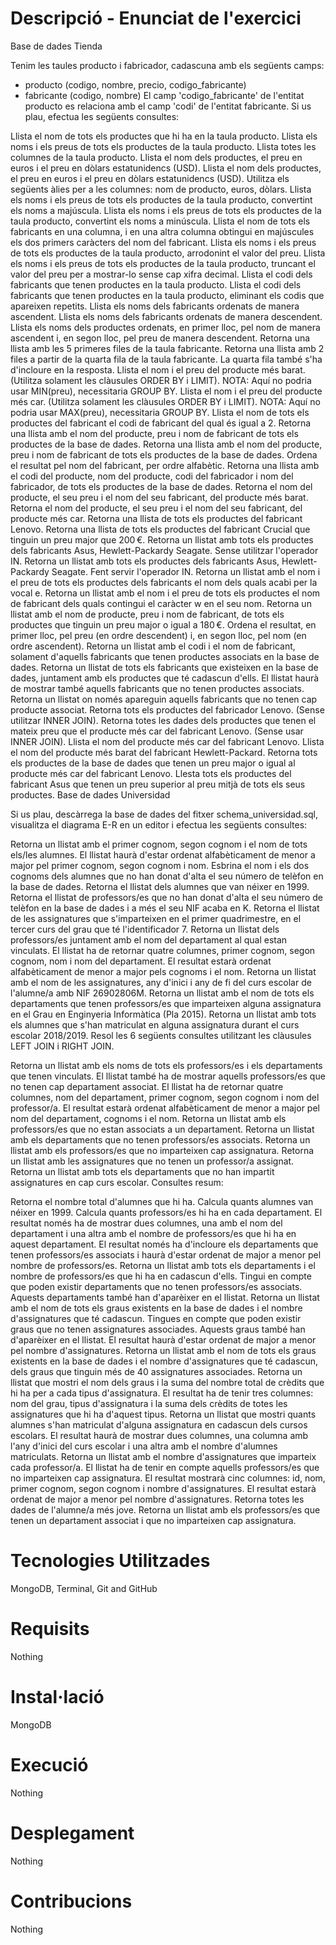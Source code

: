 # Descripció - Enunciat de l'exercici

Base de dades Tienda

Tenim les taules producto i fabricador, cadascuna amb els següents camps:
- producto (codigo, nombre, precio, codigo_fabricante)
- fabricante (codigo, nombre)
El camp 'codigo_fabricante' de l'entitat producto es relaciona amb el camp 'codi' de l'entitat fabricante.
Si us plau, efectua les següents consultes:

Llista el nom de tots els productes que hi ha en la taula producto.
Llista els noms i els preus de tots els productes de la taula producto.
Llista totes les columnes de la taula producto.
Llista el nom dels productes, el preu en euros i el preu en dòlars estatunidencs (USD).
Llista el nom dels productes, el preu en euros i el preu en dòlars estatunidencs (USD). Utilitza els següents àlies per a les columnes: nom de producto, euros, dòlars.
Llista els noms i els preus de tots els productes de la taula producto, convertint els noms a majúscula.
Llista els noms i els preus de tots els productes de la taula producto, convertint els noms a minúscula.
Llista el nom de tots els fabricants en una columna, i en una altra columna obtingui en majúscules els dos primers caràcters del nom del fabricant.
Llista els noms i els preus de tots els productes de la taula producto, arrodonint el valor del preu.
Llista els noms i els preus de tots els productes de la taula producto, truncant el valor del preu per a mostrar-lo sense cap xifra decimal.
Llista el codi dels fabricants que tenen productes en la taula producto.
Llista el codi dels fabricants que tenen productes en la taula producto, eliminant els codis que apareixen repetits.
Llista els noms dels fabricants ordenats de manera ascendent.
Llista els noms dels fabricants ordenats de manera descendent.
Llista els noms dels productes ordenats, en primer lloc, pel nom de manera ascendent i, en segon lloc, pel preu de manera descendent.
Retorna una llista amb les 5 primeres files de la taula fabricante.
Retorna una llista amb 2 files a partir de la quarta fila de la taula fabricante. La quarta fila també s'ha d'incloure en la resposta.
Llista el nom i el preu del producte més barat. (Utilitza solament les clàusules ORDER BY i LIMIT). NOTA: Aquí no podria usar MIN(preu), necessitaria GROUP BY.
Llista el nom i el preu del producte més car. (Utilitza solament les clàusules ORDER BY i LIMIT). NOTA: Aquí no podria usar MAX(preu), necessitaria GROUP BY.
Llista el nom de tots els productes del fabricant el codi de fabricant del qual és igual a 2.
Retorna una llista amb el nom del producte, preu i nom de fabricant de tots els productes de la base de dades.
Retorna una llista amb el nom del producte, preu i nom de fabricant de tots els productes de la base de dades. Ordena el resultat pel nom del fabricant, per ordre alfabètic.
Retorna una llista amb el codi del producte, nom del producte, codi del fabricador i nom del fabricador, de tots els productes de la base de dades.
Retorna el nom del producte, el seu preu i el nom del seu fabricant, del producte més barat.
Retorna el nom del producte, el seu preu i el nom del seu fabricant, del producte més car.
Retorna una llista de tots els productes del fabricant Lenovo.
Retorna una llista de tots els productes del fabricant Crucial que tinguin un preu major que 200 €.
Retorna un llistat amb tots els productes dels fabricants Asus, Hewlett-Packardy Seagate. Sense utilitzar l'operador IN.
Retorna un llistat amb tots els productes dels fabricants Asus, Hewlett-Packardy Seagate. Fent servir l'operador IN.
Retorna un llistat amb el nom i el preu de tots els productes dels fabricants el nom dels quals acabi per la vocal e.
Retorna un llistat amb el nom i el preu de tots els productes el nom de fabricant dels quals contingui el caràcter w en el seu nom.
Retorna un llistat amb el nom de producte, preu i nom de fabricant, de tots els productes que tinguin un preu major o igual a 180 €. Ordena el resultat, en primer lloc, pel preu (en ordre descendent) i, en segon lloc, pel nom (en ordre ascendent).
Retorna un llistat amb el codi i el nom de fabricant, solament d'aquells fabricants que tenen productes associats en la base de dades.
Retorna un llistat de tots els fabricants que existeixen en la base de dades, juntament amb els productes que té cadascun d'ells. El llistat haurà de mostrar també aquells fabricants que no tenen productes associats.
Retorna un llistat on només apareguin aquells fabricants que no tenen cap producte associat.
Retorna tots els productes del fabricador Lenovo. (Sense utilitzar INNER JOIN).
Retorna totes les dades dels productes que tenen el mateix preu que el producte més car del fabricant Lenovo. (Sense usar INNER JOIN).
Llista el nom del producte més car del fabricant Lenovo.
Llista el nom del producte més barat del fabricant Hewlett-Packard.
Retorna tots els productes de la base de dades que tenen un preu major o igual al producte més car del fabricant Lenovo.
Llesta tots els productes del fabricant Asus que tenen un preu superior al preu mitjà de tots els seus productes.
Base de dades Universidad

Si us plau, descàrrega la base de dades del fitxer schema_universidad.sql, visualitza el diagrama E-R en un editor i efectua les següents consultes:

Retorna un llistat amb el primer cognom, segon cognom i el nom de tots els/les alumnes. El llistat haurà d'estar ordenat alfabèticament de menor a major pel primer cognom, segon cognom i nom.
Esbrina el nom i els dos cognoms dels alumnes que no han donat d'alta el seu número de telèfon en la base de dades.
Retorna el llistat dels alumnes que van néixer en 1999.
Retorna el llistat de professors/es que no han donat d'alta el seu número de telèfon en la base de dades i a més el seu NIF acaba en K.
Retorna el llistat de les assignatures que s'imparteixen en el primer quadrimestre, en el tercer curs del grau que té l'identificador 7.
Retorna un llistat dels professors/es juntament amb el nom del departament al qual estan vinculats. El llistat ha de retornar quatre columnes, primer cognom, segon cognom, nom i nom del departament. El resultat estarà ordenat alfabèticament de menor a major pels cognoms i el nom.
Retorna un llistat amb el nom de les assignatures, any d'inici i any de fi del curs escolar de l'alumne/a amb NIF 26902806M.
Retorna un llistat amb el nom de tots els departaments que tenen professors/es que imparteixen alguna assignatura en el Grau en Enginyeria Informàtica (Pla 2015).
Retorna un llistat amb tots els alumnes que s'han matriculat en alguna assignatura durant el curs escolar 2018/2019.
Resol les 6 següents consultes utilitzant les clàusules LEFT JOIN i RIGHT JOIN.

Retorna un llistat amb els noms de tots els professors/es i els departaments que tenen vinculats. El llistat també ha de mostrar aquells professors/es que no tenen cap departament associat. El llistat ha de retornar quatre columnes, nom del departament, primer cognom, segon cognom i nom del professor/a. El resultat estarà ordenat alfabèticament de menor a major pel nom del departament, cognoms i el nom.
Retorna un llistat amb els professors/es que no estan associats a un departament.
Retorna un llistat amb els departaments que no tenen professors/es associats.
Retorna un llistat amb els professors/es que no imparteixen cap assignatura.
Retorna un llistat amb les assignatures que no tenen un professor/a assignat.
Retorna un llistat amb tots els departaments que no han impartit assignatures en cap curs escolar.
Consultes resum:

Retorna el nombre total d'alumnes que hi ha.
Calcula quants alumnes van néixer en 1999.
Calcula quants professors/es hi ha en cada departament. El resultat només ha de mostrar dues columnes, una amb el nom del departament i una altra amb el nombre de professors/es que hi ha en aquest departament. El resultat només ha d'incloure els departaments que tenen professors/es associats i haurà d'estar ordenat de major a menor pel nombre de professors/es.
Retorna un llistat amb tots els departaments i el nombre de professors/es que hi ha en cadascun d'ells. Tingui en compte que poden existir departaments que no tenen professors/es associats. Aquests departaments també han d'aparèixer en el llistat.
Retorna un llistat amb el nom de tots els graus existents en la base de dades i el nombre d'assignatures que té cadascun. Tingues en compte que poden existir graus que no tenen assignatures associades. Aquests graus també han d'aparèixer en el llistat. El resultat haurà d'estar ordenat de major a menor pel nombre d'assignatures.
Retorna un llistat amb el nom de tots els graus existents en la base de dades i el nombre d'assignatures que té cadascun, dels graus que tinguin més de 40 assignatures associades.
Retorna un llistat que mostri el nom dels graus i la suma del nombre total de crèdits que hi ha per a cada tipus d'assignatura. El resultat ha de tenir tres columnes: nom del grau, tipus d'assignatura i la suma dels crèdits de totes les assignatures que hi ha d'aquest tipus.
Retorna un llistat que mostri quants alumnes s'han matriculat d'alguna assignatura en cadascun dels cursos escolars. El resultat haurà de mostrar dues columnes, una columna amb l'any d'inici del curs escolar i una altra amb el nombre d'alumnes matriculats.
Retorna un llistat amb el nombre d'assignatures que imparteix cada professor/a. El llistat ha de tenir en compte aquells professors/es que no imparteixen cap assignatura. El resultat mostrarà cinc columnes: id, nom, primer cognom, segon cognom i nombre d'assignatures. El resultat estarà ordenat de major a menor pel nombre d'assignatures.
Retorna totes les dades de l'alumne/a més jove.
Retorna un llistat amb els professors/es que tenen un departament associat i que no imparteixen cap assignatura.


# Tecnologies Utilitzades

MongoDB, Terminal, Git and GitHub

# Requisits

Nothing

# Instal·lació

MongoDB

# Execució

Nothing

# Desplegament

Nothing

# Contribucions

Nothing
